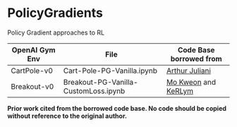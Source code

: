 # PolicyGradients
Policy Gradient approaches to RL

| OpenAI Gym Env   | File                                           |   Code Base borrowed from  |
| ---------------- | ---------------------------------------------- | ----------------- |
| CartPole-v0      |  Cart-Pole-PG-Vanilla.ipynb                    | [Arthur Juliani](https://github.com/awjuliani/DeepRL-Agents/blob/master/Vanilla-Policy.ipynb) |
| Breakout-v0      |  Breakout-PG-Vanilla-CustomLoss.ipynb          | [Mo Kweon](gist.github.com/kkweon/c8d1caabaf7b43317bc8825c226045d2) and [KeRLym](https://github.com/osh/kerlym)|

**Prior work cited from the borrowed code base. No code should be copied without reference to the original author.**

